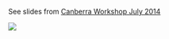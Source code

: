 See slides from [Canberra Workshop July 2014](https://docs.google.com/presentation/d/1nt5_4cynNHVcfYiuZ2rS0Dj5LWOKxr9RZ7yLPkMbC2M/edit#slide=id.g365ffa436_010)

![](http://ala.googlecode.com/files/ArchitectureFeb2010.png)